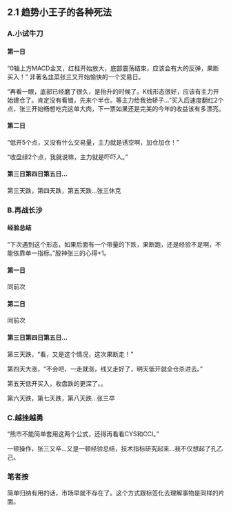 ## 2.1 趋势小王子的各种死法

### A.小试牛刀
#### 第一日
“0轴上方MACD金叉，红柱开始放大，底部震荡结束，应该会有大的反弹，果断买入！” 非著名韭菜张三又开始愉快的一个交易日。

“再看一眼，底部已经磨了很久，是抬升的时候了。K线形态很好，应该有主力开始建仓了。肯定没有看错，先来个半仓。等主力给我抬轿子...”买入后速度翻红2个点，张三开始畅想吃完这单大肉，下一票如果还是完美的今年的收益该有多漂亮。

#### 第二日
“低开5个点，又没有什么交易量，主力就是诱空啊，加仓加仓！”

“收盘绿2个点，我就说嘛，主力就是吓吓人。”

#### 第三日第四日第五日...
第三天跌，第四天跌，第五天跌...张三休克

### B.再战长沙
#### 经验总结
“下次遇到这个形态，如果后面有一个带量的下跌，果断跑，还是经验不足啊，不能依靠单一指标。”股神张三的心得+1。

#### 第一日
同前次

#### 第二日
同前次

#### 第三日第四日第五日...
第三天跌，“看，又是这个情况，这次果断走！”

第四天大涨，“不会吧，一走就涨，线又走好了，明天低开就全仓杀进去。”

第五天低开买入，收盘跌的更深了。。

第六天跌，第七天跌，第八天跌...张三卒

### C.越挫越勇
“熊市不能简单套用这两个公式，还得再看看CYS和CCI。”

一顿操作，张三又卒...又是一顿经验总结，技术指标研究起来...我不仅想起了孔乙己。

### 笔者按
简单归纳有用的话，市场早就不存在了。这个方式跟标签化去理解事物是同样的片面。

